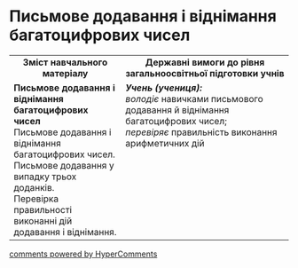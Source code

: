 <div id="hypercomments_widget" class="js-hypercomments-widget invisible"></div>

# Письмове додавання і віднімання багатоцифрових чисел
<table>
  <tr>
    <td width="40%" align="center"><b>Зміст навчального матеріалу<b></td>
    <td width="60%" align="center"><b>Державні вимоги до рівня загальноосвітньої підготовки учнів</b></td>
  </tr>
  <tr>
    <td width="40%" style="vertical-align:top !important;"><b>Письмове додавання і віднімання багатоцифрових чисел</b><br>
Письмове додавання і віднімання багатоцифрових чисел.<br> Письмове додавання у випадку трьох доданків. <br>
Перевірка правильності виконанні дій додавання і віднімання.<br></td>
    <td width="60%" style="vertical-align:top !important;"><i><b>Учень (учениця):</b></i><br>
<i>володіє</i> навичками письмового додавання й віднімання багатоцифрових чисел;<br>
<i>перевіряє</i> правильність виконання арифметичних дій<br></td>
  </tr>
</table>

<div class="js-hypercomments-container">
    <a href="http://hypercomments.com" class="hc-link" title="comments widget">comments powered by HyperComments</a>
</div>